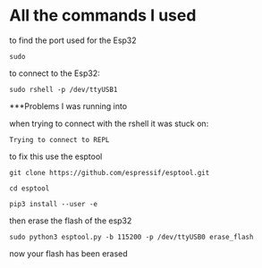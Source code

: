 <H1>All the commands I used</H1>

to find the port used for the Esp32

```
sudo 
```

to connect to the Esp32:
```
sudo rshell -p /dev/ttyUSB1
```

***Problems I was running into

when trying to connect with the rshell it was stuck on:
```
Trying to connect to REPL
```

to fix this use the esptool
```
git clone https://github.com/espressif/esptool.git
```
```
cd esptool
```
```
pip3 install --user -e
```
then erase the flash of the esp32
```
sudo python3 esptool.py -b 115200 -p /dev/ttyUSB0 erase_flash
```

now your flash has been erased


